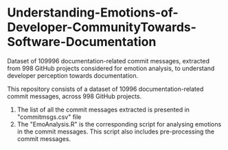 # Understanding-Emotions-of-Developer-CommunityTowards-Software-Documentation
Dataset of 109996 documentation-related commit messages, extracted from 998 GitHub projects considered for emotion analysis, to understand developer perception towards documentation. 


This repository consists of a dataset of 10996 documentation-related commit messages, across 998 GitHub projects. 
1. The list of all the commit messages extracted is presented in "commitmsgs.csv" file
2. The "EmoAnalysis.R" is the corresponding script for analysing emotions in the commit messages. This script also includes pre-processing the commit messages.
